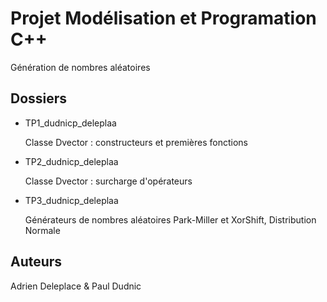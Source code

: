 # Projet Modélisation et Programation C++

Génération de nombres aléatoires

## Dossiers

- TP1_dudnicp_deleplaa

    Classe Dvector : constructeurs et premières fonctions

- TP2_dudnicp_deleplaa

    Classe Dvector : surcharge d'opérateurs

- TP3_dudnicp_deleplaa

    Générateurs de nombres aléatoires Park-Miller et XorShift, Distribution Normale

## Auteurs

Adrien Deleplace & Paul Dudnic
